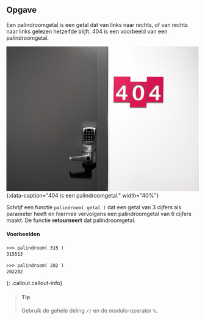 ## Opgave
Een palindroomgetal is een getal dat van links naar rechts, of van rechts naar links gelezen hetzelfde blijft. 404 is een voorbeeld van een palindroomgetal.

![404 is een palindroomgetal.](media/404.jpg "Foto door Romson Preechawit op Unsplash."){:data-caption="404 is een palindroomgetal." width="40%"}

Schrijf een functie `palindroom( getal )` dat een getal van 3 cijfers als parameter heeft en hiermee vervolgens een palindroomgetal van 6 cijfers maakt. De functie **retourneert** dat palindroomgetal.

#### Voorbeelden
```
>>> palindroom( 315 )
315513
```
```
>>> palindroom( 202 )
202202
```

{: .callout.callout-info}
> #### Tip
> Gebruik de gehele deling `//` en de modulo-operator `%`.

